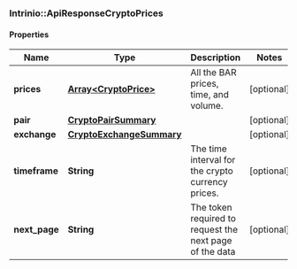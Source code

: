 ### Intrinio::ApiResponseCryptoPrices

#### Properties
Name | Type | Description | Notes
------------ | ------------- | ------------- | -------------
**prices** | [**Array&lt;CryptoPrice&gt;**](CryptoPrice.md) | All the BAR prices, time, and volume. | [optional] 
**pair** | [**CryptoPairSummary**](CryptoPairSummary.md) |  | [optional] 
**exchange** | [**CryptoExchangeSummary**](CryptoExchangeSummary.md) |  | [optional] 
**timeframe** | **String** | The time interval for the crypto currency prices. | [optional] 
**next_page** | **String** | The token required to request the next page of the data | [optional] 


